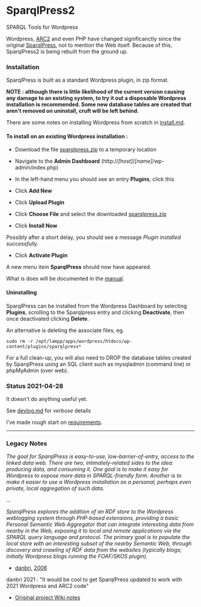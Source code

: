 # SparqlPress2
SPARQL Tools for Wordpress

Wordpress, [ARC2](https://github.com/semsol/arc2) and even PHP have changed significanctly since the original [SparqlPress](http://bzr.mfd-consult.dk/sparqlpress/), not to mention the Web itself. Because of this, SparqlPress2 is being rebuilt from the ground up.

### Installation

SparqlPress is built as a standard Wordpress plugin, in zip format. 

**NOTE : although there is little likelihood of the current version causing any damage to an existing system, to try it out a disposable Wordpress installation is recommended. Some new database tables are created that aren't removed on uninstall, cruft will be left behind.**

There are some notes on installing Wordpress from scratch in [install.md](install.md).

#### To install on an existing Wordpress installation :

* Download the file [sparqlpress.zip](https://github.com/danja/sparqlpress2/blob/main/sparqlpress.zip) to a temporary location

* Navigate to the **Admin Dashboard** (http://*[host]*/*[name]*/wp-admin/index.php)

* In the left-hand menu you should see an entry **Plugins**, click this

* Click **Add New**

* Click **Upload Plugin**

* Click **Choose File** and select the downloaded [sparqlpress.zip](https://github.com/danja/sparqlpress2/blob/main/sparqlpress.zip) 

* Click **Install Now**

Possibly after a short delay, you should see a message *Plugin installed successfully.*

* Click **Activate Plugin**

A new menu item **SparqlPress** should now have appeared.

What is does will be documented in the [manual](manual.md).


#### Uninstalling

SparqlPress can be installed from the Wordpress Dashboard by selecting **Plugins**, scrolling to the Sparqlpress entry and clicking **Deactivate**, then once deactivated clicking **Delete**.

An alternative is deleting the associate files, eg.

```sudo rm -r /opt/lampp/apps/wordpress/htdocs/wp-content/plugins/sparqlpress*```

For a full clean-up, you will also need to DROP the database tables created by SparqlPress using an SQL client such as mysqladmin (command line) or phpMyAdmin (over web). 

### Status 2021-04-28

It doesn't do anything useful yet.

See [devlog.md](devlog.md) for *verbose* details 

I've made rough start on [requirements](requirements.md).

----

### Legacy Notes

*The goal for SparqlPress is easy-to-use, low-barrier-of-entry, access to the linked data web. There are two, intimately-related sides to the idea: producing data, and consuming it. One goal is to make it easy for Wordpress to expose more data in SPARQL-friendly form. Another is to make it easier to use a Wordpress installation as a personal, perhaps even private, local aggregation of such data.* 

...

*SparqlPress explores the addition of an RDF store to the Wordpress weblogging system through PHP-based extensions, providing a basic Personal Semantic Web Aggregator that can integrate interesting data from nearby in the Web, exposing it to local and remote applications via the SPARQL query language and protocol. The primary goal is to populate the local store with an interesting subset of the nearby Semantic Web, through discovery and crawling of RDF data from the websites (typically blogs; initially Wordpress blogs running the FOAF/SKOS plugin).*

- [danbri](https://danbri.org/), [2008](http://www.semanlink.net/tag/sparqlpress.html)

danbri 2021 : "It would be cool to get SparqlPress updated to work with 2021 Wordpress and ARC2 code"

* [Original project Wiki notes](http://wiki.foaf-project.org/SparqlPress)
